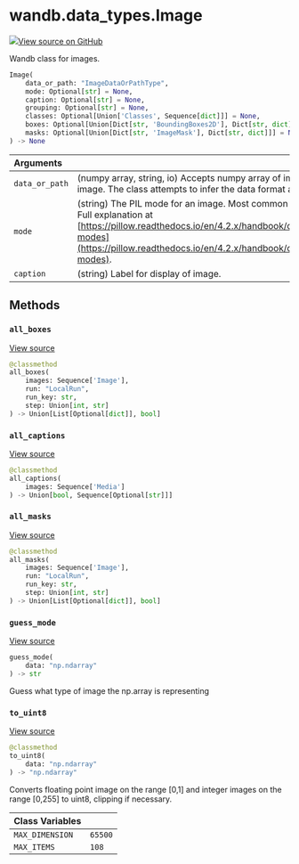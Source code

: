 # wandb.data\_types.Image

[![](https://www.tensorflow.org/images/GitHub-Mark-32px.png)View source on GitHub](https://www.github.com/wandb/client/tree/v0.11.0/wandb/sdk/data_types.py#L1756-L2224)

Wandb class for images.

```python
Image(
    data_or_path: "ImageDataOrPathType",
    mode: Optional[str] = None,
    caption: Optional[str] = None,
    grouping: Optional[str] = None,
    classes: Optional[Union['Classes', Sequence[dict]]] = None,
    boxes: Optional[Union[Dict[str, 'BoundingBoxes2D'], Dict[str, dict]]] = None,
    masks: Optional[Union[Dict[str, 'ImageMask'], Dict[str, dict]]] = None
) -> None
```

| Arguments |  |
| :--- | :--- |
| `data_or_path` | \(numpy array, string, io\) Accepts numpy array of image data, or a PIL image. The class attempts to infer the data format and converts it. |
| `mode` | \(string\) The PIL mode for an image. Most common are "L", "RGB", "RGBA". Full explanation at [https://pillow.readthedocs.io/en/4.2.x/handbook/concepts.html\#concept-modes](https://pillow.readthedocs.io/en/4.2.x/handbook/concepts.html#concept-modes). |
| `caption` | \(string\) Label for display of image. |

## Methods

### `all_boxes` <a id="all_boxes"></a>

[View source](https://www.github.com/wandb/client/tree/v0.11.0/wandb/sdk/data_types.py#L2173-L2194)

```python
@classmethod
all_boxes(
    images: Sequence['Image'],
    run: "LocalRun",
    run_key: str,
    step: Union[int, str]
) -> Union[List[Optional[dict]], bool]
```

### `all_captions` <a id="all_captions"></a>

[View source](https://www.github.com/wandb/client/tree/v0.11.0/wandb/sdk/data_types.py#L2196-L2200)

```python
@classmethod
all_captions(
    images: Sequence['Media']
) -> Union[bool, Sequence[Optional[str]]]
```

### `all_masks` <a id="all_masks"></a>

[View source](https://www.github.com/wandb/client/tree/v0.11.0/wandb/sdk/data_types.py#L2150-L2171)

```python
@classmethod
all_masks(
    images: Sequence['Image'],
    run: "LocalRun",
    run_key: str,
    step: Union[int, str]
) -> Union[List[Optional[dict]], bool]
```

### `guess_mode` <a id="guess_mode"></a>

[View source](https://www.github.com/wandb/client/tree/v0.11.0/wandb/sdk/data_types.py#L2044-L2058)

```python
guess_mode(
    data: "np.ndarray"
) -> str
```

Guess what type of image the np.array is representing

### `to_uint8` <a id="to_uint8"></a>

[View source](https://www.github.com/wandb/client/tree/v0.11.0/wandb/sdk/data_types.py#L2060-L2082)

```python
@classmethod
to_uint8(
    data: "np.ndarray"
) -> "np.ndarray"
```

Converts floating point image on the range \[0,1\] and integer images on the range \[0,255\] to uint8, clipping if necessary.

| Class Variables |  |
| :--- | :--- |
| `MAX_DIMENSION` | `65500` |
| `MAX_ITEMS` | `108` |

